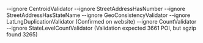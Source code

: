 --ignore CentroidValidator --ignore StreetAddressHasNumber --ignore StreetAddressHasStateName --ignore GeoConsistencyValidator --ignore LatLngDuplicationValidator (Confirmed on website)
--ignore CountValidator --ignore StateLevelCountValidator (Validation expected 3661 POI, but sgzip found 3265)
